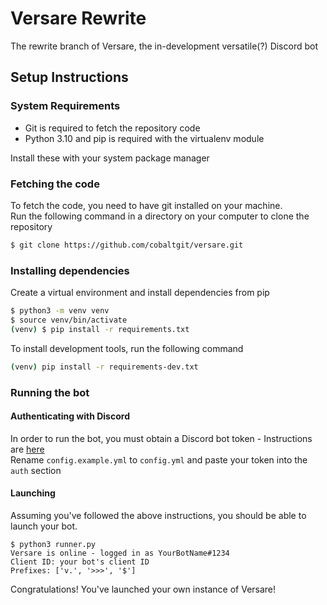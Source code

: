 # Versare Rewrite

The rewrite branch of Versare, the in-development versatile(?) Discord bot

## Setup Instructions

### System Requirements
* Git is required to fetch the repository code
* Python 3.10 and pip is required with the virtualenv module

Install these with your system package manager

### Fetching the code

To fetch the code, you need to have git installed on your machine.  
Run the following command in a directory on your computer to clone the repository
```bash
$ git clone https://github.com/cobaltgit/versare.git
```

### Installing dependencies

Create a virtual environment and install dependencies from pip
```bash
$ python3 -m venv venv
$ source venv/bin/activate
(venv) $ pip install -r requirements.txt
```

To install development tools, run the following command
```bash
(venv) pip install -r requirements-dev.txt
```

### Running the bot

#### Authenticating with Discord

In order to run the bot, you must obtain a Discord bot token - Instructions are [here](https://discordpy.readthedocs.io/en/stable/discord.html)  
Rename `config.example.yml` to `config.yml` and paste your token into the `auth` section

#### Launching

Assuming you've followed the above instructions, you should be able to launch your bot.
```
$ python3 runner.py
Versare is online - logged in as YourBotName#1234
Client ID: your bot's client ID
Prefixes: ['v.', '>>>', '$']
```

Congratulations! You've launched your own instance of Versare!